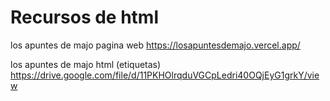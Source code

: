 # Recursos de html

los apuntes de majo pagina web
https://losapuntesdemajo.vercel.app/

los apuntes de majo html (etiquetas)
https://drive.google.com/file/d/11PKHOlrqduVGCpLedri40OQjEyG1grkY/view

